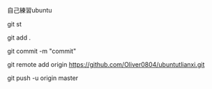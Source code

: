 自己練習ubuntu

git st

git add .

git commit -m "commit"

git remote add origin https://github.com/Oliver0804/ubuntutlianxi.git

git push -u origin master
